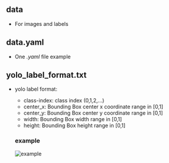## data

- For images and labels

## data.yaml

- One *.yaml* file example

## yolo_label_format.txt

- yolo label format:

    - class-index:  class index (0,1,2,...)
    - center_x: Bounding Box center x coordinate range in [0,1]
    - center_y: Bounding Box center y coordinate range in [0,1]
    - width: Bounding Box width range in [0,1]
    - height: Bounding Box height range in [0,1]
    ### example

    <img src="https://github.com/CYHooo/label/example/label_example.png" alt="example" sytle="height:400px width: 200px;">
    
    
